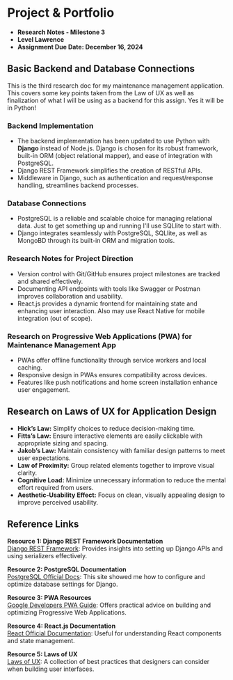 # Project & Portfolio

- **Research Notes - Milestone 3**
- **Level Lawrence**
- **Assignment Due Date: December 16, 2024**

## Basic Backend and Database Connections

This is the third research doc for my maintenance management application. This covers some key points taken from the Law of UX as well as finalization of what I will be using as a backend for this assign. Yes it will be in Python!

### Backend Implementation

- The backend implementation has been updated to use Python with **Django** instead of Node.js. Django is chosen for its robust framework, built-in ORM (object relational mapper), and ease of integration with PostgreSQL.
- Django REST Framework simplifies the creation of RESTful APIs.
- Middleware in Django, such as authentication and request/response handling, streamlines backend processes.

### Database Connections

- PostgreSQL is a reliable and scalable choice for managing relational data. Just to get something up and running I'll use SQLlite to start with.
- Django integrates seamlessly with PostgreSQL, SQLlite, as well as MongoBD through its built-in ORM and migration tools.

### Research Notes for Project Direction

- Version control with Git/GitHub ensures project milestones are tracked and shared effectively.
- Documenting API endpoints with tools like Swagger or Postman improves collaboration and usability.
- React.js provides a dynamic frontend for maintaining state and enhancing user interaction. Also may use React Native for mobile integration (out of scope).

### Research on Progressive Web Applications (PWA) for Maintenance Management App

- PWAs offer offline functionality through service workers and local caching.
- Responsive design in PWAs ensures compatibility across devices.
- Features like push notifications and home screen installation enhance user engagement.

## Research on Laws of UX for Application Design

- **Hick’s Law:** Simplify choices to reduce decision-making time.
- **Fitts’s Law:** Ensure interactive elements are easily clickable with appropriate sizing and spacing.
- **Jakob’s Law:** Maintain consistency with familiar design patterns to meet user expectations.
- **Law of Proximity:** Group related elements together to improve visual clarity.
- **Cognitive Load:** Minimize unnecessary information to reduce the mental effort required from users.
- **Aesthetic-Usability Effect:** Focus on clean, visually appealing design to improve perceived usability.

## Reference Links

**Resource 1: Django REST Framework Documentation**\
[Django REST Framework](https://www.django-rest-framework.org/): Provides insights into setting up Django APIs and using serializers effectively.

**Resource 2: PostgreSQL Documentation**\
[PostgreSQL Official Docs](https://www.postgresql.org/docs/): This site showed me how to configure and optimize database settings for Django.

**Resource 3: PWA Resources**\
[Google Developers PWA Guide](https://web.dev/progressive-web-apps/): Offers practical advice on building and optimizing Progressive Web Applications.

**Resource 4: React.js Documentation**\
[React Official Documentation](https://react.dev/learn): Useful for understanding React components and state management.

**Resource 5: Laws of UX**\
[Laws of UX](https://lawsofux.com/): A collection of best practices that designers can consider when building user interfaces.
